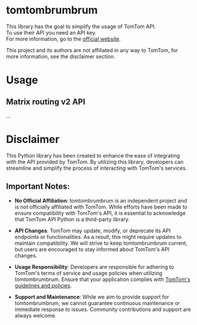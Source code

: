 # tomtombrumbrum
This library has the goal to simplify the usage of TomTom API.
<br>
To use their API you need an API key. 
<br>
For more information, go to the [official website](https://developer.tomtom.com/).

This project and its authors are not affiliated in any way to TomTom, for more information, see the disclaimer section.

# Usage
## Matrix routing v2 API
...

# Disclaimer

This Python library has been created to enhance the ease of integrating with the API provided by TomTom. By utilizing this library, developers can streamline and simplify the process of interacting with TomTom's services.

## Important Notes:

- <b>No Official Affiliation</b>: tomtombrumbrum is an independent project and is not officially affiliated with TomTom. While efforts have been made to ensure compatibility with TomTom's API, it is essential to acknowledge that  TomTom API Python is a third-party library.

- <b>API Changes</b>: TomTom may update, modify, or deprecate its API endpoints or functionalities. As a result, this  might require updates to maintain compatibility. We will strive to keep tomtombrumbrum current, but users are encouraged to stay informed about TomTom's API changes.

- <b>Usage Responsibility</b>: Developers are responsible for adhering to TomTom's terms of service and usage policies when utilizing tomtombrumbrum. Ensure that your application complies with [ TomTom's guidelines and policies](https://developer.tomtom.com/terms-and-conditions).

- <b>Support and Maintenance</b>: While we aim to provide support for tomtombrumbrum, we cannot guarantee continuous maintenance or immediate response to issues. Community contributions and support are always welcome.

